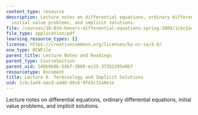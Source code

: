 ```yaml
---
content_type: resource
description: Lecture notes on differential equations, ordinary differential equations,
  initial value problems, and implicit solutions.
file: /courses/18-034-honors-differential-equations-spring-2009/1cbc1a49aacda446d9c69f43c31a8e1e_MIT18_034s09_lec0.pdf
file_type: application/pdf
learning_resource_types: []
license: https://creativecommons.org/licenses/by-nc-sa/4.0/
ocw_type: OCWFile
parent_title: Lecture Notes and Readings
parent_type: CourseSection
parent_uid: 540b9b8b-54b7-3889-ec25-373b2295e0b7
resourcetype: Document
title: Lecture 0. Terminology and Implicit Solutions
uid: 1cbc1a49-aacd-a446-d9c6-9f43c31a8e1e
---
```

Lecture notes on differential equations, ordinary differential equations, initial value problems, and implicit solutions.